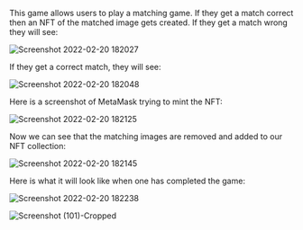 This game allows users to play a matching game. If they get a match correct then an NFT of the matched image gets created. 
If they get a match wrong they will see:

![Screenshot 2022-02-20 182027](https://user-images.githubusercontent.com/90572944/154880680-b6397602-4858-4657-85a8-6a4e58353c5a.png)

If they get a correct match, they will see:

![Screenshot 2022-02-20 182048](https://user-images.githubusercontent.com/90572944/154880714-434620b2-1425-4e76-af89-d97eee1bf851.png)

Here is a screenshot of MetaMask trying to mint the NFT:

![Screenshot 2022-02-20 182125](https://user-images.githubusercontent.com/90572944/154880778-9a448129-9446-40b6-94bf-7348588808bc.png)

Now we can see that the matching images are removed and added to our NFT collection:

![Screenshot 2022-02-20 182145](https://user-images.githubusercontent.com/90572944/154880820-e809ce20-1cf0-4cf4-bc65-8442bd175207.png)

Here is what it will look like when one has completed the game:

![Screenshot 2022-02-20 182238](https://user-images.githubusercontent.com/90572944/154880906-f92544bf-2eae-4471-af64-0ed250f6bc83.png)

![Screenshot (101)-Cropped](https://user-images.githubusercontent.com/90572944/154881183-9da99e99-e5c2-45ef-a270-b119ef531d5b.png)
